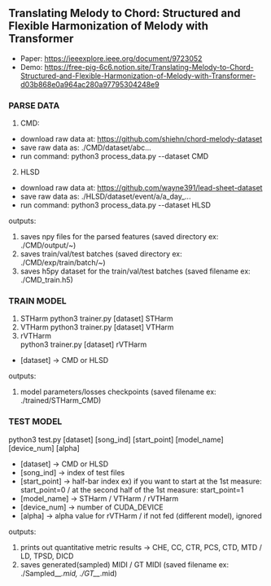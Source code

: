 ## Translating Melody to Chord: Structured and Flexible Harmonization of Melody with Transformer
* Paper: https://ieeexplore.ieee.org/document/9723052
* Demo: https://free-pig-6c6.notion.site/Translating-Melody-to-Chord-Structured-and-Flexible-Harmonization-of-Melody-with-Transformer-d03b868e0a964ac280a97795304248e9


### PARSE DATA

1) CMD: 
- download raw data at: https://github.com/shiehn/chord-melody-dataset
- save raw data as: ./CMD/dataset/abc...
- run command: python3 process_data.py --dataset CMD 

2) HLSD 
- download raw data at: https://github.com/wayne391/lead-sheet-dataset
- save raw data as: ./HLSD/dataset/event/a/a_day_...
- run command: python3 process_data.py --dataset HLSD 

outputs:
1) saves npy files for the parsed features (saved directory ex: ./CMD/output/~) 
2) saves train/val/test batches (saved directory ex: ./CMD/exp/train/batch/~)
3) saves h5py dataset for the train/val/test batches (saved filename ex: ./CMD_train.h5)


### TRAIN MODEL

1) STHarm 
python3 trainer.py [dataset] STHarm
2) VTHarm 
python3 trainer.py [dataset] VTHarm
3) rVTHarm  
python3 trainer.py [dataset] rVTHarm 

* [dataset] -> CMD or HLSD

outputs:
1) model parameters/losses checkpoints (saved filename ex: ./trained/STHarm_CMD)


### TEST MODEL 
python3 test.py [dataset] [song_ind] [start_point] [model_name] [device_num] [alpha]

* [dataset] -> CMD or HLSD 
* [song_ind] -> index of test files 
* [start_point] -> half-bar index ex) if you want to start at the 1st measure: start_point=0 / at the second half of the 1st measure: start_point=1
* [model_name] -> STHarm / VTHarm / rVTHarm 
* [device_num] -> number of CUDA_DEVICE
* [alpha] -> alpha value for rVTHarm / if not fed (different model), ignored

outputs:
1) prints out quantitative metric results -> CHE, CC, CTR, PCS, CTD, MTD / LD, TPSD, DICD 
2) saves generated(sampled) MIDI / GT MIDI (saved filename ex: ./Sampled__*.mid, ./GT__*.mid)
